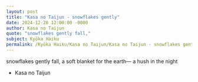 ```yaml
---
layout: post
title: "Kasa no Taijun - snowflakes gently"
date: 2024-12-28 12:00:00 -0000
author: Kasa no Taijun
quote: "snowflakes gently fall,"
subject: Kyōka Haiku
permalink: /Kyōka Haiku/Kasa no Taijun/Kasa no Taijun - snowflakes gently
---
```


snowflakes gently fall,
a soft blanket for the earth—
a hush in the night

- Kasa no Taijun
